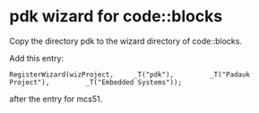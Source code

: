 # pdk wizard for code::blocks

Copy the directory pdk to the wizard directory of code::blocks.

Add this entry:


```
RegisterWizard(wizProject,     _T("pdk"),         _T("Padauk Project"),         _T("Embedded Systems"));
```

after the entry for mcs51.
